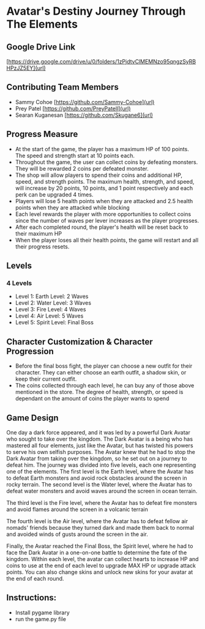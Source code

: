 # Avatar's Destiny Journey Through The Elements


## Google Drive Link
[https://drive.google.com/drive/u/0/folders/1zPjdtvClMEMNzo95qngzSyRBHPzJZ5EY](url)

## Contributing Team Members
* Sammy Cohoe [https://github.com/Sammy-Cohoe](url)
* Prey Patel [https://github.com/PreyPatell](url)
* Searan Kuganesan [https://github.com/Skugane6](url)

## Progress Measure
* At the start of the game, the player has a maximum HP of 100 points. The speed and strength start at 10 points each.
* Throughout the game, the user can collect coins by defeating monsters. They will be rewarded 2 coins per defeated monster.
* The shop will allow players to spend their coins and additional HP, speed, and strength points. The maximum health, strength, and speed, will increase by 20 points, 10 points, and 1 point respectively and each perk can be upgraded 4 times.
* Players will lose 5 health points when they are attacked and 2.5 health points when they are attacked while blocking
* Each level rewards the player with more opportunities to collect coins since the number of waves per lever increases as the player progresses.
* After each completed round, the player's health will be reset back to their maximum HP
* When the player loses all their health points, the game will restart and all their progress resets.


## Levels
### 4 Levels
* Level 1: Earth Level: 2 Waves
* Level 2: Water Level: 3 Waves
* Level 3: Fire Level: 4 Waves
* Level 4: Air Level: 5 Waves
* Level 5: Spirit Level: Final Boss


## Character Customization & Character Progression
* Before the final boss fight, the player can choose a new outfit for their character. They can either choose an earth outfit, a shadow skin, or keep their current outfit.
* The coins collected through each level, he can buy any of those above mentioned in the store. The degree of health, strength, or speed is dependant on the amount of coins the player wants to spend


## Game Design
One day a dark force appeared, and it was led by a powerful Dark Avatar who sought to take
over the kingdom. The Dark Avatar is a being who has mastered all four elements, just like
the Avatar, but has twisted his powers to serve his own selfish purposes. The Avatar knew
that he had to stop the Dark Avatar from taking over the kingdom, so he set out on a journey
to defeat him. The journey was divided into five levels, each one representing one of the
elements.
The first level is the Earth level, where the Avatar has to defeat Earth monsters and avoid
rock obstacles around the screen in rocky terrain.
The second level is the Water level, where the Avatar has to defeat water monsters and avoid
waves around the screen in ocean terrain.

The third level is the Fire level, where the Avatar has to defeat fire monsters and avoid
flames around the screen in a volcanic terrain

The fourth level is the Air level, where the Avatar has to defeat fellow air nomads' friends
because they turned dark and made them back to normal and avoided winds of gusts around the
screen in the air.

Finally, the Avatar reached the Final Boss, the Spirit level, where he had to face the Dark
Avatar in a one-on-one battle to determine the fate of the kingdom.
Within each level, the avatar can collect hearts to increase HP and coins to use at the end of
each level to upgrade MAX HP or upgrade attack points. You can also change skins and
unlock new skins for your avatar at the end of each round.


## Instructions:
* Install pygame library
* run the game.py file 
